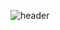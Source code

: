 
![header](https://capsule-render.vercel.app/api?type=waving&color=gradient&height=300&section=header&text=SangAu&desc=Studying%20the%20iOS%20is%20lovely&fontSize=80&animation=twinkling&descAlignY=30)

